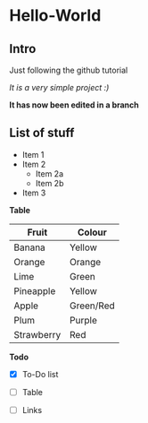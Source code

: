 # Hello-World
## Intro
Just following the github tutorial

_It is a very simple project :)_

**It has now been edited in a branch**

## List of stuff
* Item 1
* Item 2
  * Item 2a
  * Item 2b
* Item 3


__Table__

Fruit | Colour
----- | ------
Banana | Yellow
Orange | Orange
Lime | Green
Pineapple | Yellow
Apple | Green/Red
Plum | Purple
Strawberry | Red

__Todo__

- [x] To-Do list
- [ ] Table
- [ ] Links

